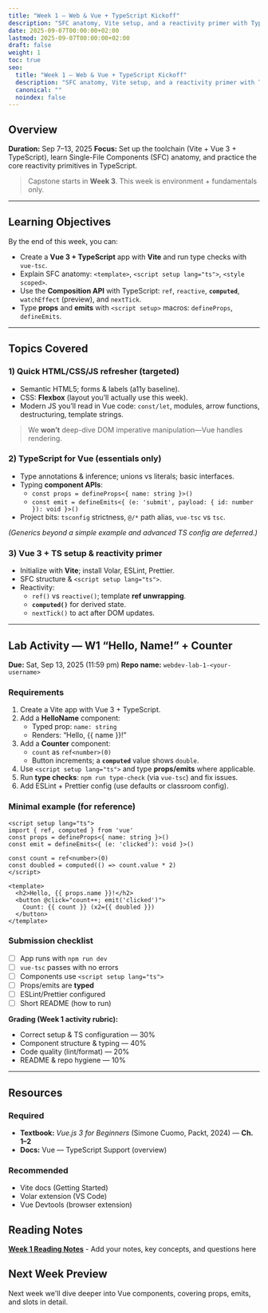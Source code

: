 ```yaml
---
title: "Week 1 — Web & Vue + TypeScript Kickoff"
description: "SFC anatomy, Vite setup, and a reactivity primer with TypeScript"
date: 2025-09-07T00:00:00+02:00
lastmod: 2025-09-07T00:00:00+02:00
draft: false
weight: 1
toc: true
seo:
  title: "Week 1 — Web & Vue + TypeScript Kickoff"
  description: "SFC anatomy, Vite setup, and a reactivity primer with TypeScript"
  canonical: ""
  noindex: false
---
```


## Overview

**Duration:** Sep 7–13, 2025
**Focus:** Set up the toolchain (Vite + Vue 3 + TypeScript), learn Single-File Components (SFC) anatomy, and practice the core reactivity primitives in TypeScript.

> Capstone starts in **Week 3**. This week is environment + fundamentals only.

---

## Learning Objectives

By the end of this week, you can:

- Create a **Vue 3 + TypeScript** app with **Vite** and run type checks with `vue-tsc`.
- Explain SFC anatomy: `<template>`, `<script setup lang="ts">`, `<style scoped>`.
- Use the **Composition API** with TypeScript: `ref`, `reactive`, **`computed`**, `watchEffect` (preview), and `nextTick`.
- Type **props** and **emits** with `<script setup>` macros: `defineProps`, `defineEmits`.

---

## Topics Covered

### 1) Quick HTML/CSS/JS refresher (targeted)
- Semantic HTML5; forms & labels (a11y baseline).
- CSS: **Flexbox** (layout you’ll actually use this week).
- Modern JS you’ll read in Vue code: `const/let`, modules, arrow functions, destructuring, template strings.

> We **won’t** deep-dive DOM imperative manipulation—Vue handles rendering.

### 2) TypeScript for Vue (essentials only)
- Type annotations & inference; unions vs literals; basic interfaces.
- Typing **component APIs**:
  - `const props = defineProps<{ name: string }>()`
  - `const emit = defineEmits<{ (e: 'submit', payload: { id: number }): void }>()`
- Project bits: `tsconfig` strictness, `@/*` path alias, `vue-tsc` vs `tsc`.

*(Generics beyond a simple example and advanced TS config are deferred.)*

### 3) Vue 3 + TS setup & reactivity primer
- Initialize with **Vite**; install Volar, ESLint, Prettier.
- SFC structure & `<script setup lang="ts">`.
- Reactivity:
  - `ref()` vs `reactive()`; template **ref unwrapping**.
  - **`computed()`** for derived state.
  - `nextTick()` to act after DOM updates.

---

## Lab Activity — W1 “Hello, Name!” + Counter

**Due:** Sat, Sep 13, 2025 (11:59 pm)
**Repo name:** `webdev-lab-1-<your-username>`

### Requirements
1. Create a Vite app with Vue 3 + TypeScript.
2. Add a **HelloName** component:
   - Typed prop: `name: string`
   - Renders: “Hello, {{ name }}!”
3. Add a **Counter** component:
   - `count` as `ref<number>(0)`
   - Button increments; a **`computed`** value shows `double`.
4. Use `<script setup lang="ts">` and type **props/emits** where applicable.
5. Run **type checks**: `npm run type-check` (via `vue-tsc`) and fix issues.
6. Add ESLint + Prettier config (use defaults or classroom config).

### Minimal example (for reference)
```vue
<script setup lang="ts">
import { ref, computed } from 'vue'
const props = defineProps<{ name: string }>()
const emit = defineEmits<{ (e: 'clicked'): void }>()

const count = ref<number>(0)
const doubled = computed(() => count.value * 2)
</script>

<template>
  <h2>Hello, {{ props.name }}!</h2>
  <button @click="count++; emit('clicked')">
    Count: {{ count }} (x2={{ doubled }})
  </button>
</template>
````

### Submission checklist

* [ ] App runs with `npm run dev`
* [ ] `vue-tsc` passes with no errors
* [ ] Components use `<script setup lang="ts">`
* [ ] Props/emits are **typed**
* [ ] ESLint/Prettier configured
* [ ] Short README (how to run)

**Grading (Week 1 activity rubric):**

* Correct setup & TS configuration — 30%
* Component structure & typing — 40%
* Code quality (lint/format) — 20%
* README & repo hygiene — 10%

---

## Resources

### Required

* **Textbook:** *Vue.js 3 for Beginners* (Simone Cuomo, Packt, 2024) — **Ch. 1–2**
* **Docs:** Vue — TypeScript Support (overview)

### Recommended

* Vite docs (Getting Started)
* Volar extension (VS Code)
* Vue Devtools (browser extension)

## Reading Notes

**[Week 1 Reading Notes](../w1-notes/)** - Add your notes, key concepts, and questions here

## Next Week Preview

Next week we'll dive deeper into Vue components, covering props, emits, and slots in detail.

